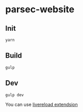 # parsec-website

## Init

`yarn`

## Build

`gulp`

## Dev

`gulp dev`

You can use [livereload extendsion](https://chrome.google.com/webstore/detail/livereload/jnihajbhpnppcggbcgedagnkighmdlei)